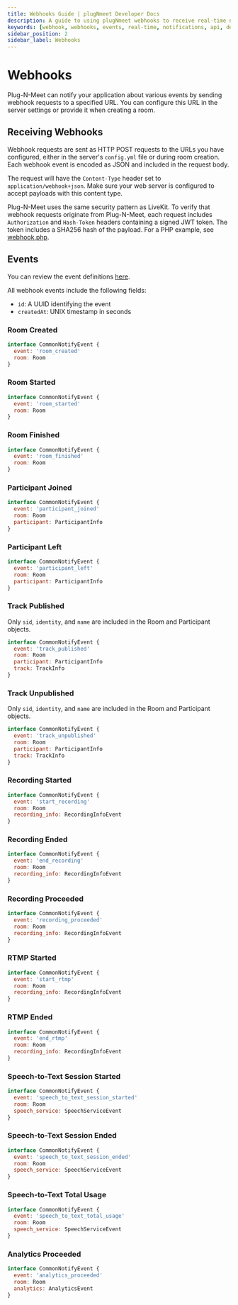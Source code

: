 ```yaml
---
title: Webhooks Guide | plugNmeet Developer Docs
description: A guide to using plugNmeet webhooks to receive real-time notifications about events in your video conference rooms, such as 'session-started' or 'user-joined'.
keywords: [webhook, webhooks, events, real-time, notifications, api, developer]
sidebar_position: 2
sidebar_label: Webhooks
---
```


# Webhooks

Plug-N-Meet can notify your application about various events by sending webhook requests to a specified URL. You can configure this URL in the server settings or provide it when creating a room.

## Receiving Webhooks

Webhook requests are sent as HTTP POST requests to the URLs you have configured, either in the server's `config.yml` file or during room creation. Each webhook event is encoded as JSON and included in the request body.

The request will have the `Content-Type` header set to `application/webhook+json`. Make sure your web server is configured to accept payloads with this content type.

Plug-N-Meet uses the same security pattern as LiveKit. To verify that webhook requests originate from Plug-N-Meet, each request includes `Authorization` and `Hash-Token` headers containing a signed JWT token. The token includes a SHA256 hash of the payload. For a PHP example, see [webhook.php](https://github.com/mynaparrot/plugNmeet-sdk-php/blob/main/examples/webhook.php).

## Events

You can review the event definitions [here](https://github.com/mynaparrot/plugnmeet-protocol/blob/main/proto_files/plugnmeet_common.proto#L8C9-L8C26).

All webhook events include the following fields:
- `id`: A UUID identifying the event
- `createdAt`: UNIX timestamp in seconds

### Room Created

```js
interface CommonNotifyEvent {
  event: 'room_created'
  room: Room
}
```

### Room Started

```js
interface CommonNotifyEvent {
  event: 'room_started'
  room: Room
}
```

### Room Finished

```js
interface CommonNotifyEvent {
  event: 'room_finished'
  room: Room
}
```

### Participant Joined

```js
interface CommonNotifyEvent {
  event: 'participant_joined'
  room: Room
  participant: ParticipantInfo
}
```

### Participant Left

```js
interface CommonNotifyEvent {
  event: 'participant_left'
  room: Room
  participant: ParticipantInfo
}
```

### Track Published

Only `sid`, `identity`, and `name` are included in the Room and Participant objects.

```js
interface CommonNotifyEvent {
  event: 'track_published'
  room: Room
  participant: ParticipantInfo
  track: TrackInfo
}
```

### Track Unpublished

Only `sid`, `identity`, and `name` are included in the Room and Participant objects.

```js
interface CommonNotifyEvent {
  event: 'track_unpublished'
  room: Room
  participant: ParticipantInfo
  track: TrackInfo
}
```

### Recording Started

```js
interface CommonNotifyEvent {
  event: 'start_recording'
  room: Room
  recording_info: RecordingInfoEvent
}
```

### Recording Ended

```js
interface CommonNotifyEvent {
  event: 'end_recording'
  room: Room
  recording_info: RecordingInfoEvent
}
```

### Recording Proceeded

```js
interface CommonNotifyEvent {
  event: 'recording_proceeded'
  room: Room
  recording_info: RecordingInfoEvent
}
```

### RTMP Started

```js
interface CommonNotifyEvent {
  event: 'start_rtmp'
  room: Room
  recording_info: RecordingInfoEvent
}
```

### RTMP Ended

```js
interface CommonNotifyEvent {
  event: 'end_rtmp'
  room: Room
  recording_info: RecordingInfoEvent
}
```

### Speech-to-Text Session Started

```js
interface CommonNotifyEvent {
  event: 'speech_to_text_session_started'
  room: Room
  speech_service: SpeechServiceEvent
}
```

### Speech-to-Text Session Ended

```js
interface CommonNotifyEvent {
  event: 'speech_to_text_session_ended'
  room: Room
  speech_service: SpeechServiceEvent
}
```

### Speech-to-Text Total Usage

```js
interface CommonNotifyEvent {
  event: 'speech_to_text_total_usage'
  room: Room
  speech_service: SpeechServiceEvent
}
```

### Analytics Proceeded

```js
interface CommonNotifyEvent {
  event: 'analytics_proceeded'
  room: Room
  analytics: AnalyticsEvent
}
```
